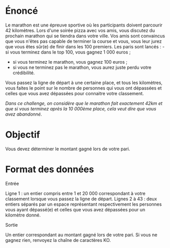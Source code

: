 # Énoncé

Le marathon est une épreuve sportive où les participants doivent parcourir 42 kilomètres. Lors d'une soirée pizza avec vos amis, vous discutez du prochain marathon qui se tiendra dans votre ville. Vos amis sont convaincus que vous n'êtes pas capable de terminer la course et vous, vous leur jurez que vous êtes sûr(e) de finir dans les 100 premiers.
Les paris sont lancés : - si vous terminez dans le top 100, vous gagnez 1 000 euros ;
- si vous terminez le marathon, vous gagnez 100 euros ;
- si vous ne terminez pas le marathon, vous aurez juste perdu votre crédibilité.

Vous passez la ligne de départ à une certaine place, et tous les kilomètres, vous faites le point sur le nombre de personnes qui vous ont dépassées et celles que vous avez dépassées pour connaitre votre classement.

*Dans ce challenge, on considère que le marathon fait exactement 42km et que si vous terminez après la 10 000ème place, cela veut dire que vous avez abandonné.*

# Objectif

Vous devez déterminer le montant gagné lors de votre pari.

# Format des données

Entrée

Ligne 1 : un entier compris entre 1 et 20 000 correspondant à votre classement lorsque vous passez la ligne de départ.
Lignes 2 à 43 : deux entiers séparés par un espace représentant respectivement les personnes vous ayant dépassé(e) et celles que vous avez dépassées pour un kilomètre donné.

Sortie

Un entier correspondant au montant gagné lors de votre pari. Si vous ne gagnez rien, renvoyez la chaîne de caractères KO.